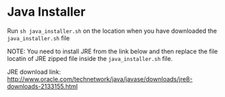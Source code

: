 # Java Installer
Run `sh java_installer.sh` on the location when you have downloaded the `java_installer.sh` file

NOTE: You need to install JRE from the link below and then replace the file locatin of JRE zipped file inside the `java_installer.sh` file.

JRE download link: http://www.oracle.com/technetwork/java/javase/downloads/jre8-downloads-2133155.html
